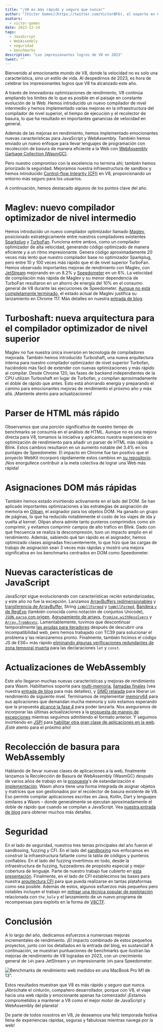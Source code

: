 ```yaml
---
title: "¡V8 es más rápido y seguro que nunca!"
author: "[Victor Gomes](https://twitter.com/VictorBFG), el experto en Glühwein"
avatars: 
  - victor-gomes
date: 2023-12-14
tags: 
  - JavaScript
  - WebAssembly
  - seguridad
  - benchmarks
description: "Los impresionantes logros de V8 en 2023"
tweet: ""
---
```


Bienvenido al emocionante mundo de V8, donde la velocidad no es solo una característica, sino un estilo de vida. Al despedirnos de 2023, es hora de celebrar los impresionantes logros que V8 ha alcanzado este año.

A través de innovadoras optimizaciones de rendimiento, V8 continúa ampliando los límites de lo que es posible en el paisaje en constante evolución de la Web. Hemos introducido un nuevo compilador de nivel intermedio y hemos implementado varias mejoras en la infraestructura del compilador de nivel superior, el tiempo de ejecución y el recolector de basura, lo que ha resultado en importantes ganancias de velocidad en general.

<!--truncate-->
Además de las mejoras en rendimiento, hemos implementado emocionantes nuevas características para JavaScript y WebAssembly. También hemos enviado un nuevo enfoque para llevar lenguajes de programación con recolección de basura de manera eficiente a la Web con [WebAssembly Garbage Collection (WasmGC)](https://v8.dev/blog/wasm-gc-porting).

Pero nuestro compromiso con la excelencia no termina ahí; también hemos priorizado la seguridad. Mejoramos nuestra infraestructura de sandbox y hemos introducido [Control-flow Integrity (CFI)](https://en.wikipedia.org/wiki/Control-flow_integrity) en V8, proporcionando un entorno más seguro para los usuarios.

A continuación, hemos destacado algunos de los puntos clave del año.

# Maglev: nuevo compilador optimizador de nivel intermedio

Hemos introducido un nuevo compilador optimizador llamado [Maglev](https://v8.dev/blog/maglev), posicionado estratégicamente entre nuestros compiladores existentes [Sparkplug](https://v8.dev/blog/sparkplug) y [TurboFan](https://v8.dev/docs/turbofan). Funciona entre ambos, como un compilador optimizador de alta velocidad, generando código optimizado de manera eficiente y a un ritmo impresionante. Genera código aproximadamente 20 veces más lento que nuestro compilador base no optimizador Sparkplug, pero entre 10 y 100 veces más rápido que el de nivel superior TurboFan. Hemos observado importantes mejoras de rendimiento con Maglev, con [JetStream](https://browserbench.org/JetStream2.1/) mejorando en un 8.2% y [Speedometer](https://browserbench.org/Speedometer2.1/) en un 6%. La velocidad de compilación más rápida de Maglev y su menor dependencia de TurboFan resultaron en un ahorro de energía del 10% en el consumo general de V8 durante las ejecuciones de Speedometer. [Aunque no está completamente terminado](https://en.m.wikipedia.org/wiki/Full-employment_theorem), el estado actual de Maglev justifica su lanzamiento en Chrome 117. Más detalles en nuestra [entrada de blog](https://v8.dev/blog/maglev).

# Turboshaft: nueva arquitectura para el compilador optimizador de nivel superior

Maglev no fue nuestra única inversión en tecnología de compiladores mejorada. También hemos introducido Turboshaft, una nueva arquitectura interna para nuestro compilador optimizador de nivel superior Turbofan, haciéndolo más fácil de extender con nuevas optimizaciones y más rápido al compilar. Desde Chrome 120, las fases de backend independientes de la CPU utilizan Turboshaft en lugar de Turbofan, y compilan aproximadamente el doble de rápido que antes. Esto está ahorrando energía y preparando el camino para emocionantes mejoras de rendimiento el próximo año y más allá. ¡Mantente atento para actualizaciones!

# Parser de HTML más rápido

Observamos que una porción significativa de nuestro tiempo de benchmarks se consumía en el análisis de HTML. Aunque no es una mejora directa para V8, tomamos la iniciativa y aplicamos nuestra experiencia en optimización de rendimiento para añadir un parser de HTML más rápido a Blink. Estos cambios resultaron en un aumento notable del 3.4% en los puntajes de Speedometer. El impacto en Chrome fue tan positivo que el proyecto WebKit incorporó rápidamente estos cambios en [su repositorio](https://github.com/WebKit/WebKit/pull/9926). ¡Nos enorgullece contribuir a la meta colectiva de lograr una Web más rápida!

# Asignaciones DOM más rápidas

También hemos estado invirtiendo activamente en el lado del DOM. Se han aplicado importantes optimizaciones a las estrategias de asignación de memoria en [Oilpan](https://chromium.googlesource.com/v8/v8/+/main/include/cppgc/README.md), el asignador para los objetos DOM. Ha ganado un grupo de páginas, lo que ha reducido notablemente el costo de los viajes de ida y vuelta al kernel. Oilpan ahora admite tanto punteros comprimidos como sin comprimir, y evitamos comprimir campos de alto tráfico en Blink. Dado con qué frecuencia se realiza la descompresión, tuvo un impacto amplio en el rendimiento. Además, sabiendo qué tan rápido es el asignador, hemos optimizado clases asignadas frecuentemente, lo que hizo que las cargas de trabajo de asignación sean 3 veces más rápidas y mostró una mejora significativa en los benchmarks centrados en DOM como Speedometer.

# Nuevas características de JavaScript

JavaScript sigue evolucionando con características recién estandarizadas, y este año no fue la excepción. Lanzamos [ArrayBuffers redimensionables](https://developer.mozilla.org/en-US/docs/Web/JavaScript/Reference/Global_Objects/ArrayBuffer#resizing_arraybuffers) y [transferencia de ArrayBuffer](https://developer.mozilla.org/en-US/docs/Web/JavaScript/Reference/Global_Objects/ArrayBuffer/transfer), String [`isWellFormed`](https://developer.mozilla.org/en-US/docs/Web/JavaScript/Reference/Global_Objects/String/isWellFormed) y [`toWellFormed`](https://developer.mozilla.org/en-US/docs/Web/JavaScript/Reference/Global_Objects/String/toWellFormed), [Bandera `v` de RegExp](https://v8.dev/features/regexp-v-flag) (también conocida como notación de conjuntos Unicode), [`JSON.parse` con origen](https://github.com/tc39/proposal-json-parse-with-source), [Agrupamiento de arrays](https://developer.mozilla.org/en-US/docs/Web/JavaScript/Reference/Global_Objects/Object/groupBy), [`Promise.withResolvers`](https://developer.mozilla.org/en-US/docs/Web/JavaScript/Reference/Global_Objects/Promise/withResolvers) y [`Array.fromAsync`](https://developer.mozilla.org/en-US/docs/Web/JavaScript/Reference/Global_Objects/Array/fromAsync). Lamentablemente, tuvimos que descontinuar temporalmente [las ayudas para iteradores](https://github.com/tc39/proposal-iterator-helpers) después de descubrir una incompatibilidad web, pero hemos trabajado con TC39 para solucionar el problema y las relanzaremos pronto. Finalmente, también hicimos el código JS de ES6+ más rápido [eliminando algunas verificaciones redundantes de zona temporal muerta](https://docs.google.com/document/d/1klT7-tQpxtYbwhssRDKfUMEgm-NS3iUeMuApuRgZnAw/edit?usp=sharing) para las declaraciones `let` y `const`.

# Actualizaciones de WebAssembly

Este año llegaron muchas nuevas características y mejoras de rendimiento para Wasm. Habilitamos soporte para [multi-memoria](https://github.com/WebAssembly/multi-memory), [llamadas finales](https://github.com/WebAssembly/tail-call) (vea nuestra [entrada de blog](https://v8.dev/blog/wasm-tail-call) para más detalles), y [SIMD relajada](https://github.com/WebAssembly/relaxed-simd) para liberar un rendimiento de siguiente nivel. Terminamos de implementar [memory64](https://github.com/WebAssembly/memory64) para sus aplicaciones que demandan mucha memoria y solo estamos esperando que la propuesta [alcance la fase 4](https://github.com/WebAssembly/memory64/issues/43) para poder lanzarla. Nos aseguramos de incorporar las últimas actualizaciones a la [propuesta de manejo de excepciones](https://github.com/WebAssembly/exception-handling) mientras seguimos admitiendo el formato anterior. Y seguimos invirtiendo en [JSPI](https://v8.dev/blog/jspi) para [habilitar otra gran clase de aplicaciones en la web](https://docs.google.com/document/d/16Us-pyte2-9DECJDfGm5tnUpfngJJOc8jbj54HMqE9Y/edit#bookmark=id.razn6wo5j2m). ¡Esté atento para el próximo año!

# Recolección de basura para WebAssembly

Hablando de llevar nuevas clases de aplicaciones a la web, finalmente lanzamos la Recolección de Basura de WebAssembly (WasmGC) después de varios años de trabajo en la [propuesta](https://github.com/WebAssembly/gc/blob/main/proposals/gc/MVP.md)'s de estandarización e [implementación](https://bugs.chromium.org/p/v8/issues/detail?id=7748). Wasm ahora tiene una forma integrada de asignar objetos y matrices que son gestionados por el recolector de basura existente de V8. Eso permite compilar aplicaciones escritas en Java, Kotlin, Dart y lenguajes similares a Wasm – donde generalmente se ejecutan aproximadamente el doble de rápido que cuando se compilan a JavaScript. Vea [nuestra entrada de blog](https://v8.dev/blog/wasm-gc-porting) para obtener muchos más detalles.

# Seguridad

En el lado de seguridad, nuestros tres temas principales del año fueron el sandboxing, fuzzing y CFI. En el lado del [sandboxing](https://docs.google.com/document/d/1FM4fQmIhEqPG8uGp5o9A-mnPB5BOeScZYpkHjo0KKA8/edit?usp=sharing) nos enfocamos en construir la infraestructura faltante como la tabla de códigos y punteros confiables. En el lado del fuzzing invertimos en todo, desde la infraestructura de fuzzing, fuzzeadores de propósito especial y mejor cobertura de lenguaje. Parte de nuestro trabajo fue cubierto en [esta presentación](https://www.youtube.com/watch?v=Yd9m7e9-pG0). Finalmente, en el lado de CFI establecimos las bases para nuestra [arquitectura CFI](https://v8.dev/blog/control-flow-integrity) para que pueda realizarse en tantas plataformas como sea posible. Además de estos, algunos esfuerzos más pequeños pero notables incluyen el trabajo en [mitigar una técnica popular de explotación](https://crbug.com/1445008) relacionada con `the_hole` y el lanzamiento de un nuevo programa de recompensas para exploits en la forma de [V8CTF](https://github.com/google/security-research/blob/master/v8ctf/rules.md).

# Conclusión

A lo largo del año, dedicamos esfuerzos a numerosas mejoras incrementales de rendimiento. ¡El impacto combinado de estos pequeños proyectos, junto con los detallados en la entrada del blog, es sustancial! A continuación, se muestran puntuaciones de benchmarks que ilustran las mejoras de rendimiento de V8 logradas en 2023, con un crecimiento general de `14%` para JetStream y un impresionante `34%` para Speedometer.

![Benchmarks de rendimiento web medidos en una MacBook Pro M1 de 13”.](/_img/holiday-season-2023/scores.svg)

Estos resultados muestran que V8 es más rápido y seguro que nunca. ¡Abróchate el cinturón, compañero desarrollador, porque con V8, el viaje hacia una web rápida y emocionante apenas ha comenzado! ¡Estamos comprometidos a mantener a V8 como el mejor motor de JavaScript y WebAssembly del planeta!

De parte de todos nosotros en V8, ¡le deseamos una feliz temporada festiva llena de experiencias rápidas, seguras y fabulosas mientras navega por la web!
